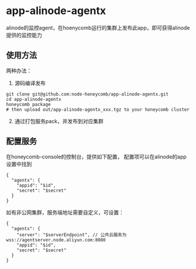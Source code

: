 # app-alinode-agentx

alinode的监控agent，在hoenycomb运行的集群上发布此app，即可获得alinode提供的监控能力

## 使用方法

两种办法：

1. 源码编译发布
```
git clone git@github.com:node-honeycomb/app-alinode-agentx.git
cd app-alinode-agentx
honeycomb package
# then upload out/app-alinode-agentx_xxx.tgz to your honeycomb cluster 
```

2. 通过打包服务pack，并发布到对应集群

## 配置服务

在honeycomb-console的控制台，提供如下配置， 配置项可以在alinode的app设置中找到

```
{
  "agentx": {
    "appid": "$id",
    "secret": "$secret"
  }
}
```

如有非公网集群，服务端地址需要自定义，可设置：
```
{
  "agentx": {
    "server": "$serverEndpoint", // 公共云服务为 wss://agentserver.node.aliyun.com:8080
    "appid": "$id",
    "secret": "$secret"
  }
}
```

